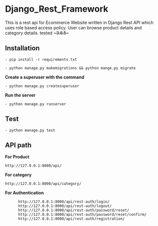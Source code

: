 # Django_Rest_Framework
This is a rest api for Ecommerce Website written in Django Rest API which uses role based access policy. 
User can browse product details and category details.
tested ~~~3.8.5~~~

## Installation
~~~
- pip install -r requirements.txt
~~~
~~~
- python manage.py makemigrations && python mange.py migrate
~~~
**Create a superuser with the command**
~~~
- python manage.py createsuperuser
~~~
**Run the server**
~~~
- python manage.py runserver
~~~
## Test
~~~
- python manage.py test
~~~

## API path
**For Product**
~~~
http://127.0.0.1:8000/api/
~~~
**For category**
~~~
http://127.0.0.1:8000/api/category/
~~~
**For Authentication**
~~~
      http://127.0.0.1:8000/api/rest-auth/login/
      http://127.0.0.1:8000/api/rest-auth/logout/
      http://127.0.0.1:8000/api/rest-auth/password/reset/
      http://127.0.0.1:8000/api/rest-auth/password/reset/confirm/
      http://127.0.0.1:8000/api/rest-auth/registration/
~~~
